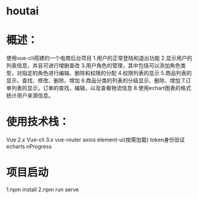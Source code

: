# houtai


# 概述：
  使用vue-cli搭建的一个电商后台项目
  1.用户的正常登陆和退出功能
  2.显示用户的列表信息，并且可进行增删查改
  3.用户角色的管理，其中包括可以添加角色类型，对指定的角色进行编辑、删除和权限的分配
  4.权限列表的显示
  5.商品列表的显示，查找、修改、删除、增加
  6.商品分类的列表的分级显示、删除、增加
  7.订单列表的显示，订单的查找，编辑，以及查看物流信息
  8.使用echart图表的格式统计用户来源信息。


# 使用技术栈：
Vue 2.x 
Vue-cli 3.x
vue-router
axios
element-ui(按需加载)
token身份验证
echarts
nProgress

# 项目启动
1.npm install
2.npm run serve


